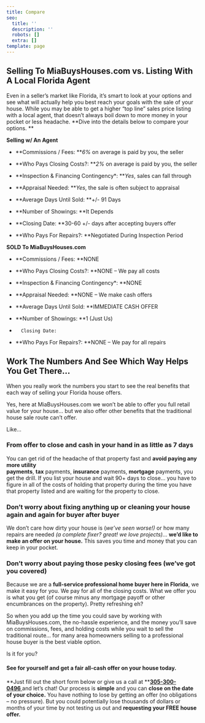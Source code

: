 ```yaml
---
title: Compare
seo:
  title: ''
  description: ''
  robots: []
  extra: []
template: page
---
```

## Selling To MiaBuysHouses.com vs. Listing With A Local Florida Agent

Even in a seller’s market like Florida, it’s smart to look at your options and see what will actually help you best reach your goals with the sale of your house. While you may be able to get a higher “top line” sales price listing with a local agent, that doesn’t always boil down to more money in your pocket or less headache. **Dive into the details below to compare your options. **

**Selling w/ An Agent**

*   **Commissions / Fees: ***6%* on average is paid by you, the seller

*   **Who Pays Closing Costs?: ***2%* on average is paid by you, the seller

*   **Inspection & Financing Contingency\*:  ***Yes*, sales can fall through

*   **Appraisal Needed: ***Yes*, the sale is often subject to appraisal

*   **Average Days Until Sold: **+/- 91 Days

*   **Number of Showings: **It Depends

*   **Closing Date: **30-60 +/- days after accepting buyers offer

*   **Who Pays For Repairs?: **Negotiated During Inspection Period

**SOLD To MiaBuysHouses.com**

*   **Commissions / Fees: **NONE

*   **Who Pays Closing Costs?: **NONE – We pay all costs

*   **Inspection & Financing Contingency\*: **NONE

*   **Appraisal Needed: **NONE – We make cash offers

*   **Average Days Until Sold: **IMMEDIATE CASH OFFER

*   **Number of Showings: **1 (Just Us)

*       Closing Date: 

*   **Who Pays For Repairs?: **NONE – We pay for all repairs


## Work The Numbers And See Which Way Helps You Get There…

When you really work the numbers you start to see the real benefits that each way of selling your Florida house offers.

Yes, here at MiaBuysHouses.com we won’t be able to offer you full retail value for your house… but we also offer other benefits that the traditional house sale route can’t offer.

Like…

### **From offer to close** and cash in your hand in as little as 7 days

You can get rid of the headache of that property fast and **avoid paying any more utility payments**, **tax** payments, **insurance** payments, **mortgage** payments, you get the drill. If you list your house and wait 90+ days to close… you have to figure in all of the costs of holding that property during the time you have that property listed and are waiting for the property to close.

### **Don’t worry about fixing anything up** or cleaning your house again and again for buyer after buyer

We don’t care how dirty your house is (*we’ve seen worse!)* or how many repairs are needed *(a complete fixer? great! we love projects).*.. **we’d like to make an offer on your house.** This saves you time and money that you can keep in your pocket.

### **Don’t worry about paying those pesky closing fees** (we’ve got you covered)

Because we are a **full-service professional home buyer here in Florida**, we make it easy for you. We pay for all of the closing costs. What we offer you is what you get (of course minus any mortgage payoff or other encumbrances on the property). Pretty refreshing eh?

So when you add up the time you could save by working with MiaBuysHouses.com, the no-hassle experience, and the money you’ll save on commissions, fees, and holding costs while you wait to sell the traditional route… for many area homeowners selling to a professional house buyer is the best viable option.

Is it for you?

#### See for yourself and get a **fair all-cash offer** on your house **today**.

\*\*Just fill out the short form below or give us a call at \*\*[**305-300-0496** ](/contact)and let’s chat! Our process is **simple** and you can **close on the date of your choice.** You have nothing to lose by getting an offer (no obligations – no pressure). But you could potentially lose thousands of dollars or months of your time by not testing us out and **requesting your FREE house offer.**
